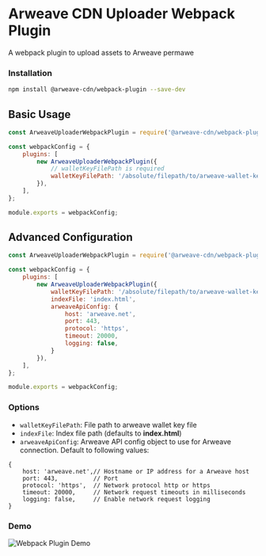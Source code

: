 Arweave CDN Uploader Webpack Plugin
===

A webpack plugin to upload assets to Arweave permawe

### Installation

```sh
npm install @arweave-cdn/webpack-plugin --save-dev
```

## Basic Usage

```js
const ArweaveUploaderWebpackPlugin = require('@arweave-cdn/webpack-plugin');

const webpackConfig = {
    plugins: [
        new ArweaveUploaderWebpackPlugin({
            // walletKeyFilePath is required
            walletKeyFilePath: '/absolute/filepath/to/arweave-wallet-key-file.json',
        }),
    ],
};

module.exports = webpackConfig;
```

## Advanced Configuration

```js
const ArweaveUploaderWebpackPlugin = require('@arweave-cdn/webpack-plugin');

const webpackConfig = {
    plugins: [
        new ArweaveUploaderWebpackPlugin({
            walletKeyFilePath: '/absolute/filepath/to/arweave-wallet-key-file.json',
            indexFile: 'index.html',
            arweaveApiConfig: {
                host: 'arweave.net',
                port: 443,
                protocol: 'https',
                timeout: 20000,
                logging: false,
            }
        }),
    ],
};

module.exports = webpackConfig;
```

### Options

- `walletKeyFilePath`: File path to arweave wallet key file
- `indexFile`: Index file path (defaults to **index.html**)
- `arweaveApiConfig`: Arweave API config object to use for Arweave connection. Default to following values:
```
{
    host: 'arweave.net',// Hostname or IP address for a Arweave host
    port: 443,          // Port
    protocol: 'https',  // Network protocol http or https
    timeout: 20000,     // Network request timeouts in milliseconds
    logging: false,     // Enable network request logging
}
``` 

### Demo

![Webpack Plugin Demo](https://andrewabramov.s3.eu-central-1.amazonaws.com/output.gif)
